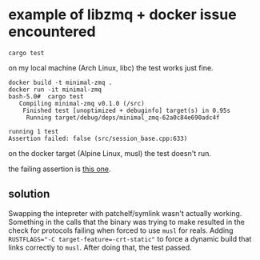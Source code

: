 # example of libzmq + docker issue encountered

```
cargo test
```

on my local machine (Arch Linux, libc) the test works just fine.

```
docker build -t minimal-zmq .
docker run -it minimal-zmq
bash-5.0#  cargo test
   Compiling minimal-zmq v0.1.0 (/src)
    Finished test [unoptimized + debuginfo] target(s) in 0.95s
     Running target/debug/deps/minimal_zmq-62a0c84e690adc4f

running 1 test
Assertion failed: false (src/session_base.cpp:633)
```

on the docker target (Alpine Linux, musl) the test doesn't run.

the failing assertion is [this one](https://github.com/zeromq/libzmq/blob/v4.3.2/src/session_base.cpp#L633).

## solution

Swapping the intepreter with patchelf/symlink wasn't actually working. Something in the calls that the binary was trying to make resulted in
the check for protocols failing when forced to use `musl` for reals. Adding `RUSTFLAGS="-C target-feature=-crt-static"` to force a dynamic build
that links correctly to `musl`. After doing that, the test passed.

